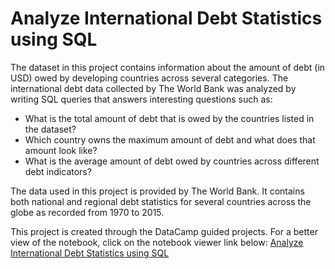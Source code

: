 # Analyze International Debt Statistics using SQL

The dataset in this project contains information about the amount of debt (in USD) owed by developing countries across several categories. The international debt data collected by The World Bank was analyzed by writing SQL queries that answers interesting questions such as:
 - What is the total amount of debt that is owed by the countries listed in the dataset?
 - Which country owns the maximum amount of debt and what does that amount look like?
 - What is the average amount of debt owed by countries across different debt indicators?
 
The data used in this project is provided by The World Bank. It contains both national and regional debt statistics for several countries across the globe as recorded from 1970 to 2015.

This project is created through the DataCamp guided projects. For a better view of the notebook, click on the notebook viewer link below:
[Analyze International Debt Statistics using SQL](https://nbviewer.jupyter.org/github/janinecheong/Analyze-International-Debt-Statistics/blob/main/Analyze%20International%20Debt%20Statistics.ipynb)
